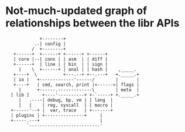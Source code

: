 Not-much-updated graph of relationships between the libr APIs
=============================================================

```
             +--------+
           .-| config |
          /  +--------+
   +------+  +------+ +------+ +------+
   | core |--| cons | | asm  | | diff |
   +------+  | line | | bin  | | sign |
     |    \  +------+ | anal | | hash |    ,_____.
   +----+  \          +---.--+ +--.---+   +._____.+
   | io |   +-------------'------/        |       |
   +----+   | cmd, search, print |<------>| flags |
     |      +------.-------------\        | meta  |
  [ lib ]     +----'----------+ +-`-----+ +._____.+
     |   .----| debug, bp, vm | | lang  |
     |   |    | reg, syscall  | | macro |
  +------'--+ |  var, trace   | +-------+
  | plugins | +---------------+     |
  +-----.---+                       |
        `---------------------------'
```
